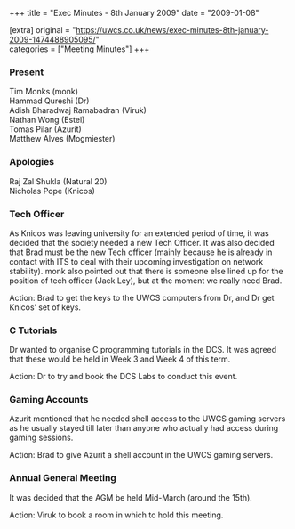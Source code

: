 +++
title = "Exec Minutes - 8th January 2009"
date = "2009-01-08"

[extra]
original = "https://uwcs.co.uk/news/exec-minutes-8th-january-2009-1474488905095/"    
categories = ["Meeting Minutes"]
+++

### Present

Tim Monks (monk)  
Hammad Qureshi (Dr)  
Adish Bharadwaj Ramabadran (Viruk)  
Nathan Wong (Estel)  
Tomas Pilar (Azurit)  
Matthew Alves (Mogmiester)

### Apologies

Raj Zal Shukla (Natural 20)  
Nicholas Pope (Knicos)

### Tech Officer

As Knicos was leaving university for an extended period of time, it was decided that the society needed a new Tech Officer. It was also decided that Brad must be the new Tech officer (mainly because he is already in contact with ITS to deal with their upcoming investigation on network stability). monk also pointed out that there is someone else lined up for the position of tech officer (Jack Ley), but at the moment we really need Brad.

Action: Brad to get the keys to the UWCS computers from Dr, and Dr get Knicos’ set of keys.

### C Tutorials

Dr wanted to organise C programming tutorials in the DCS. It was agreed that these would be held in Week 3 and Week 4 of this term.

Action: Dr to try and book the DCS Labs to conduct this event.

### Gaming Accounts

Azurit mentioned that he needed shell access to the UWCS gaming servers as he usually stayed till later than anyone who actually had access during gaming sessions.

Action: Brad to give Azurit a shell account in the UWCS gaming servers.

### Annual General Meeting

It was decided that the AGM be held Mid-March (around the 15th).

Action: Viruk to book a room in which to hold this meeting.
